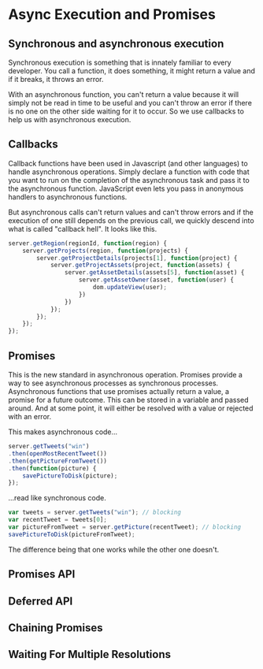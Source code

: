 # Async Execution and Promises

## Synchronous and asynchronous execution

Synchronous execution is something that is innately familiar to every developer. You call a function, it does something, it might return a value and if it breaks, it throws an error. 

With an asynchronous function, you can't return a value because it will simply not be read in time to be useful and you can't throw an error if there is no one on the other side waiting for it to occur. So we use callbacks to help us with asynchronous execution. 

## Callbacks

Callback functions have been used in Javascript (and other languages) to handle asynchronous operations. Simply declare a function with code that you want to run on the completion of the asynchronous task and pass it to the asynchronous function. JavaScript even lets you pass in anonymous handlers to asynchronous functions. 

But asynchronous calls can't return values and can't throw errors and if the execution of one still depends on the previous call, we quickly descend into what is called "callback hell". It looks like this. 

```javascript
server.getRegion(regionId, function(region) {
    server.getProjects(region, function(projects) {
        server.getProjectDetails(projects[1], function(project) {
            server.getProjectAssets(project, function(assets) {
                server.getAssetDetails(assets[5], function(asset) {
                    server.getAssetOwner(asset, function(user) {
                        dom.updateView(user);
                    })
                })
            });
        });
    });
});
```

## Promises

This is the new standard in asynchronous operation. Promises provide a way to see asynchronous processes as synchronous processes. Asynchronous functions that use promises actually return a value, a promise for a future outcome. This can be stored in a variable and passed around. And at some point, it will either be resolved with a value or rejected with an error. 

This makes asynchronous code...

```javascript
server.getTweets("win")
.then(openMostRecentTweet())
.then(getPictureFromTweet())
.then(function(picture) {
    savePictureToDisk(picture);
});
```

...read like synchronous code.

```javascript
var tweets = server.getTweets("win"); // blocking
var recentTweet = tweets[0];
var pictureFromTweet = server.getPicture(recentTweet); // blocking
savePictureToDisk(pictureFromTweet);
```

The difference being that one works while the other one doesn't. 

## Promises API



## Deferred API



## Chaining Promises



## Waiting For Multiple Resolutions

